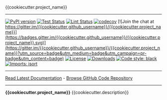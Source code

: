 {{cookiecutter.project_name}}
_________________

[![PyPI version](https://badge.fury.io/py/{{cookiecutter.project_name}}.svg)](http://badge.fury.io/py/{{cookiecutter.project_name}})
[![Test Status](https://github.com/{{cookiecutter.github_username}}/{{cookiecutter.project_name}}/workflows/Test/badge.svg?branch=develop)](https://github.com/{{cookiecutter.github_username}}/{{cookiecutter.project_name}}/actions?query=workflow%3ATest)
[![Lint Status](https://github.com/{{cookiecutter.github_username}}/{{cookiecutter.project_name}}/workflows/Lint/badge.svg?branch=develop)](https://github.com/{{cookiecutter.github_username}}/{{cookiecutter.project_name}}/actions?query=workflow%3ALint)
[![codecov](https://codecov.io/gh/{{cookiecutter.github_username}}/{{cookiecutter.project_name}}/branch/master/graph/badge.svg)](https://codecov.io/gh/{{cookiecutter.github_username}}/{{cookiecutter.project_name}})
[![Join the chat at https://gitter.im/{{cookiecutter.github_username}}/{{cookiecutter.project_name}}](https://badges.gitter.im/{{cookiecutter.github_username}}/{{cookiecutter.project_name}}.svg)](https://gitter.im/{{cookiecutter.github_username}}/{{cookiecutter.project_name}}?utm_source=badge&utm_medium=badge&utm_campaign=pr-badge&utm_content=badge)
[![License](https://img.shields.io/github/license/mashape/apistatus.svg)](https://pypi.python.org/pypi/{{cookiecutter.project_name}}/)
[![Downloads](https://pepy.tech/badge/{{cookiecutter.project_name}})](https://pepy.tech/project/{{cookiecutter.project_name}})
[![Code style: black](https://img.shields.io/badge/code%20style-black-000000.svg)](https://github.com/psf/black)
[![Imports: isort](https://img.shields.io/badge/%20imports-isort-%231674b1?style=flat&labelColor=ef8336)](https://timothycrosley.github.io/isort/)
_________________

[Read Latest Documentation](https://{{cookiecutter.github_username}}.github.io/{{cookiecutter.project_name}}/) - [Browse GitHub Code Repository](https://github.com/{{cookiecutter.github_username}}/{{cookiecutter.project_name}}/)
_________________

**{{cookiecutter.project_name}}** {{cookiecutter.description}}
